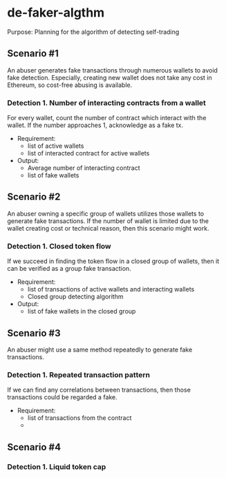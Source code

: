 # de-faker-algthm
Purpose: Planning for the algorithm of detecting self-trading


## Scenario #1
An abuser generates fake transactions through numerous wallets to avoid fake detection. Especially, creating new wallet does not take any cost in Ethereum, so cost-free abusing is available.

### Detection 1. Number of interacting contracts from a wallet
For every wallet, count the number of contract which interact with the wallet. If the number approaches 1, acknowledge as a fake tx.
* Requirement:
  - list of active wallets
  - list of interacted contract for active wallets
* Output:
  - Average number of interacting contract
  - list of fake wallets

## Scenario #2
An abuser owning a specific group of wallets utilizes those wallets to generate fake transactions. If the number of wallet is limited due to the wallet creating cost or technical reason, then this scenario might work.

### Detection 1. Closed token flow
If we succeed in finding the token flow in a closed group of wallets, then it can be verified as a group fake transaction.
* Requirement:
  - list of transactions of active wallets and interacting wallets
  - Closed group detecting algorithm
* Output:
  - list of fake wallets in the closed group

## Scenario #3
An abuser might use a same method repeatedly to generate fake transactions.

### Detection 1. Repeated transaction pattern
If we can find any correlations between transactions, then those transactions could be regarded a fake.
* Requirement:
  - list of transactions from the contract
  - 

## Scenario #4

### Detection 1. Liquid token cap

